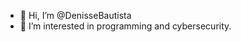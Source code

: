 - 👋 Hi, I’m @DenisseBautista
- 👀 I’m interested in programming and cybersecurity.

<!---
DenisseBautista/DenisseBautista is a ✨ special ✨ repository because its `README.md` (this file) appears on your GitHub profile.
You can click the Preview link to take a look at your changes.
--->
